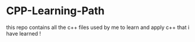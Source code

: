 # CPP-Learning-Path
this repo contains all the c++ files used by me to learn and apply c++ that i have learned !
